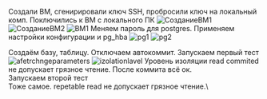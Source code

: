 Создали ВМ, сгенирировали ключ SSH, пробросили ключ на локальный комп.
Поключились к ВМ с локального ПК
![СозданиеВМ1](https://github.com/user-attachments/assets/b8ec91df-44bc-4f23-a3fb-d6d7c5177871)
![СозданиеВМ2](https://github.com/user-attachments/assets/b5c2c635-78e1-4c20-bddb-36a201a8cc0d)
![ВМ1](https://github.com/user-attachments/assets/8482ac4e-e859-4e3d-a412-9596e8591834)
Меняем пароль для postgres. Применяем настройки конфигурации и pg_hba
![pg1](https://github.com/user-attachments/assets/1c0c954c-a1c6-4f5a-97c2-8cc16e759131)
![pg2](https://github.com/user-attachments/assets/b5904b08-5074-4198-bf09-55f1834401d7)

Создаём базу, таблицу. Отключаем автокоммит. Запускаем первый тест\
![afetrchngeparameters](https://github.com/user-attachments/assets/c9d89d29-d1e1-4033-acee-3be8f881f9af)
![izolationlavel](https://github.com/user-attachments/assets/89850a13-a517-403c-926d-4eb17190689b)
Уровень изоляции read commited не допускает грязное чтение. После коммита всё ок.\
Запускаем второй тест\
Тоже самое. repetable read не допускает грязное чтение.\

